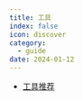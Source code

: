 ```yaml
---
title: 工具
index: false
icon: discover
category:
  - guide
date: 2024-01-12
---
```


- [工具推荐](工具推荐.md)
